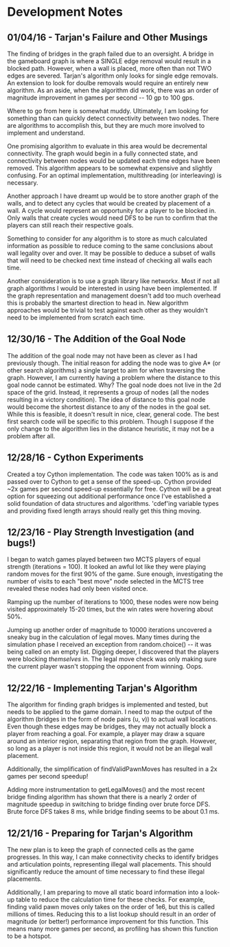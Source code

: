 # Development Notes

## 01/04/16 - Tarjan's Failure and Other Musings
The finding of bridges in the graph failed due to an oversight. A bridge in the gameboard graph is where a SINGLE edge removal would result in a blocked path. However, when a wall is placed, more often than not TWO edges are severed. Tarjan's algorithm only looks for single edge removals. An extension to look for doulbe removals would require an entirely new algorithm. As an aside, when the algorithm did work, there was an order of magnitude improvement in games per second -- 10 gp to 100 gps.

Where to go from here is somewhat muddy. Ultimately, I am looking for something than can quickly detect connectivity between two nodes. There are algorithms to accomplish this, but they are much more involved to implement and  understand. 

One promising algorithm to evaluate in this area would be decremental connectivity. The graph would begin in a fully connected state, and connectivity between nodes would be updated each time edges have been removed. This algorithm appears to be somewhat expensive and slightly confusing. For an optimal implementation, multithreading (or interleaving) is necessary.

Another approach I have dreamt up would be to store another graph of the walls, and to detect any cycles that would be created by placement of a wall. A cycle would represent an opportunity for a player to be blocked in. Only walls that create cycles would need DFS to be run to confirm that the players can still reach their respective goals.

Something to consider for any algorithm is to store as much calculated information as possible to reduce coming to the same conclusions about wall legality over and over. It may be possible to deduce a subset of walls that will need to be checked next time instead of checking all walls each time.

Another consideration is to use a graph library like networkx. Most if not all graph algorithms I would be interested in using have been implemented. If the graph representation and management doesn't add too much overhead this is probably the smartest direction to head in. New algorithm approaches would be trivial to test against each other as they wouldn't need to be implemented from scratch each time.

## 12/30/16 - The Addition of the Goal Node
The addition of the goal node may not have been as clever as I had previously though. The initial reason for adding the node was to give A* (or other search algorithms) a single target to aim for when traversing the graph. However, I am currently having a problem where the distance to this goal node cannot be estimated. Why? The goal node does not live in the 2d space of the grid. Instead, it represents a group of nodes (all the nodes resulting in a victory condition). The idea of distance to this goal node would become the shortest distance to any of the nodes in the goal set. While this is feasible, it doesn't result in nice, clear, general code. The best first search code will be specific to this problem. Though I suppose if the only change to the algorithm lies in the distance heuristic, it may not be a problem after all.

## 12/28/16 - Cython Experiments
Created a toy Cython implementation. The code was taken 100% as is and passed over to Cython to get a sense of the speed-up. Cython provided ~2x games per second speed-up essentially for free. Cython will be a great option for squeezing out additional performance once I've established a solid foundation of data structures and algorithms. 'cdef'ing variable types and providing fixed length arrays should really get this thing moving.

## 12/23/16 - Play Strength Investigation (and bugs!)
I began to watch games played between two MCTS players of equal strength (iterations = 100). It looked an awful lot like they were playing random moves for the first 90% of the game. Sure enough, investigating the number of visits to each "best move" node selected in the MCTS tree revealed these nodes had only been visited once. 

Ramping up the number of iterations to 1000, these nodes were now being visited approximately 15-20 times, but the win rates were hovering about 50%. 

Jumping up another order of magnitude to 10000 iterations uncovered a sneaky bug in the calculation of legal moves. Many times during the simulation phase I received an exception from random.choice() -- it was being called on an empty list. Digging deeper, I discovered that the players were blocking _themselves_ in. The legal move check was only making sure the current player wasn't stopping the opponent from winning. Oops.

## 12/22/16 - Implementing Tarjan's Algorithm
The algorithm for finding graph bridges is implemented and tested, but needs to be applied to the game domain. I need to map the output of the algorithm (bridges in the form of node pairs (u, v)) to actual wall locations. Even though these edges may be bridges, they may not actually block a player from reaching a goal. For example, a player may draw a square around an interior region, separating that region from the graph. However, so long as a player is not inside this region, it would not be an illegal wall placement.

Additionally, the simplification of findValidPawnMoves has resulted in a 2x games per second speedup!

Adding more instrumentation to getLegalMoves() and the most recent bridge finding algorithm has shown that there is a nearly 2 order of magnitude speedup in switching to bridge finding over brute force DFS. Brute force DFS takes 8 ms, while bridge finding seems to be about 0.1 ms.

## 12/21/16 - Preparing for Tarjan's Algorithm
The new plan is to keep the graph of connected cells as the game progresses. In this way, I can make connectivity checks to identify bridges and articulation points, representing illegal wall placements. This should significantly reduce the amount of time necessary to find these illegal placements.

Additionally, I am preparing to move all static board information into a look-up table to reduce the calculation time for these checks. For example, finding valid pawn moves only takes on the order of 1e6, but this is called millions of times. Reducing this to a list lookup should result in an order of magnitude (or better!) performance improvement for this function. This means many more games per second, as profiling has shown this function to be a hotspot.
